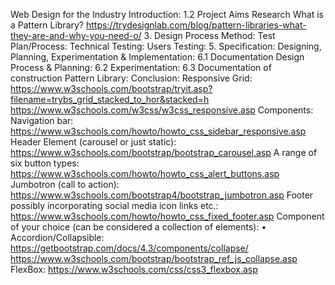 Web Design for the Industry
Introduction:
1.2 Project Aims
Research
What is a Pattern Library? https://trydesignlab.com/blog/pattern-libraries-what-they-are-and-why-you-need-o/ 3. Design Process Method:
Test Plan/Process:
Technical Testing:
Users Testing: 5. Specification:
Designing, Planning, Experimentation & Implementation:
6.1 Documentation Design Process & Planning:
6.2 Experimentation:
6.3 Documentation of construction Pattern Library:
Conclusion:
Responsive Grid: https://www.w3schools.com/bootstrap/tryit.asp?filename=trybs_grid_stacked_to_hor&stacked=h
https://www.w3schools.com/w3css/w3css_responsive.asp
Components:
Navigation bar: https://www.w3schools.com/howto/howto_css_sidebar_responsive.asp
Header Element (carousel or just static): https://www.w3schools.com/bootstrap/bootstrap_carousel.asp
A range of six button types: https://www.w3schools.com/howto/howto_css_alert_buttons.asp
Jumbotron (call to action): https://www.w3schools.com/bootstrap4/bootstrap_jumbotron.asp
Footer possibly incorporating social media icon links etc.: https://www.w3schools.com/howto/howto_css_fixed_footer.asp
Component of your choice (can be considered a collection of elements): • Accordion/Collapsible: https://getbootstrap.com/docs/4.3/components/collapse/ https://www.w3schools.com/bootstrap/bootstrap_ref_js_collapse.asp
FlexBox: <a href="https://www.w3schools.com/css/css3_flexbox.asp">https://www.w3schools.com/css/css3_flexbox.asp</a>
